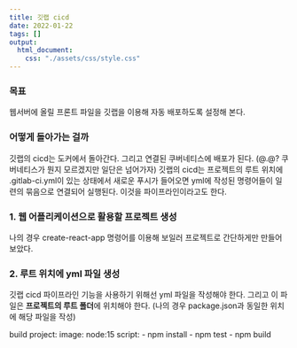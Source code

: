 ```yaml
---
title: 깃랩 cicd
date: 2022-01-22
tags: []
output:
  html_document:
    css: "./assets/css/style.css"
---
```


### 목표

웹서버에 올릴 프론트 파일을 깃랩을 이용해 자동 배포하도록 설정해 본다.

### 어떻게 돌아가는 걸까
깃랩의 cicd는 도커에서 돌아간다. 그리고 연결된 쿠버네티스에 배포가 된다. (@.@? 쿠버네티스가 뭔지 모르겠지만 일단은 넘어가자) 깃랩의 cicd는 프로젝트의 루트 위치에 .gitlab-ci.yml이 있는 상태에서 새로운 푸시가 들어오면 yml에 작성된 명령어들이 일련의 묶음으로 연결되어 실행된다. 이것을 파이프라인이라고도 한다. 

### 1. 웹 어플리케이션으로 활용할 프로젝트 생성

나의 경우 create-react-app 명령어를 이용해 보일러 프로젝트로 간단하게만 만들어보았다.

### 2. 루트 위치에 yml 파일 생성

깃랩 cicd 파이프라인 기능을 사용하기 위해선 yml 파일을 작성해야 한다. 그리고 이 파일은 **프로젝트의 루트 폴더**에 위치해야 한다. (나의 경우 package.json과 동일한 위치에 해당 파일을 작성)

build project:
  image: node:15
  script:
    - npm install
    - npm test
    - npm build

